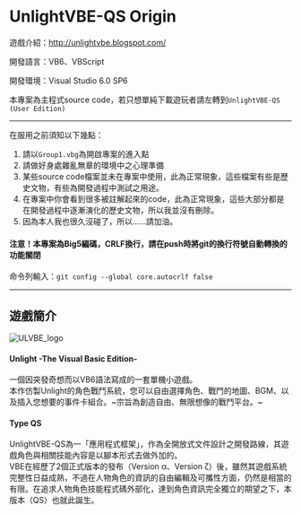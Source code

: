 # UnlightVBE-QS Origin

遊戲介紹：http://unlightvbe.blogspot.com/

開發語言：VB6、VBScript

開發環境：Visual Studio 6.0 SP6

本專案為主程式source code，若只想單純下載遊玩者請左轉到`UnlightVBE-QS (User Edition)`

___

在服用之前須知以下幾點：

1. 請以`Group1.vbg`為開啟專案的進入點
2. 請做好身處雜亂無章的環境中之心理準備
3. 某些source code檔案並未在專案中使用，此為正常現象，這些檔案有些是歷史文物，有些為開發過程中測試之用途。
4. 在專案中你會看到很多被註解起來的code，此為正常現象，這些大部分都是在開發過程中逐漸演化的歷史文物，所以我並沒有刪除。
5. 因為本人我也很久沒碰了，所以......請加油。

#### 注意！本專案為Big5編碼，CRLF換行，請在push時將git的換行符號自動轉換的功能關閉
命令列輸入：```git config --global core.autocrlf false```
___

## 遊戲簡介

![ULVBE_logo](http://3.bp.blogspot.com/-TyrMtORJqrE/UhzAREQ4twI/AAAAAAAAABQ/nUKTAy2q7e8/s1600/unlightvbelong.jpg "ULVBE logo")  
#### Unlight -The Visual Basic Edition-  

一個因突發奇想而以VB6語法寫成的一套單機小遊戲。  
本作仿製Unlight的角色戰鬥系統，您可以自由選擇角色、戰鬥的地圖、BGM、以及插入您想要的事件卡組合。~宗旨為創造自由、無限想像的戰鬥平台。~  

#### Type QS
UnlightVBE-QS為一「應用程式框架」，作為全開放式文件設計之開發路線，其遊戲角色與相關技能內容是以腳本形式去做外加的。  
VBE在經歷了2個正式版本的發布（Version α、Version ζ）後，雖然其遊戲系統完整性日益成熟，不過在人物角色的資訊的自由編輯及可攜性方面，仍然是相當的有限。在追求人物角色技能程式碼外部化，達到角色資訊完全獨立的期望之下，本版本（QS）也就此誕生。
